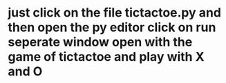 # just click on the file tictactoe.py and then open the py editor click on run seperate window open with the game of tictactoe and play with X and O
